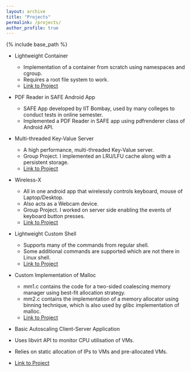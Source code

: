 ```yaml
---
layout: archive
title: "Projects"
permalink: /projects/
author_profile: true
---
```


{% include base_path %}

* Lightweight Container
  * Implementation of a container from scratch using namespaces and cgroup.
  * Requires a root file system to work.
  * [Link to Project](https://github.com/coderaavan/basic_load_balancer)

* PDF Reader in SAFE Android App
  * SAFE App developed by IIT Bombay, used by many colleges to conduct tests in online semester.
  * Implemented a PDF Reader in SAFE app using pdfrenderer class of Android API. 

* Multi-threaded Key-Value Server
  * A high performance, multi-threaded Key-Value server.
  * Group Project. I implemented an LRU/LFU cache along with a persistent storage.
  * [Link to Project](https://github.com/coderaavan/Multi-threaded-Key-Value-Server)

* Wireless-X
  * All in one android app that wirelessly controls keyboard, mouse of Laptop/Desktop.
  * Also acts as a Webcam device.
  * Group Project. I worked on server side enabling the events of keyboard button presses. 
  * [Link to Project](https://git.cse.iitb.ac.in/rajneeshkatkam/PARA-Site_WirelessX/tree/master)

* Lightweight Custom Shell
  * Supports many of the commands from regular shell.
  * Some additional commands are supported which are not there in Linux shell.
  * [Link to Project](https://github.com/coderaavan/custom_shell)

* Custom Implementation of Malloc
  * mm1.c contains the code for a two-sided coalescing memory manager using best-fit allocation strategy. 
  * mm2.c contains the implementation of a memory allocator using binning technique, which is also used by glibc implementation of malloc.
  * [Link to Project](https://github.com/coderaavan/custom_malloc_implementation)

*  Basic Autoscaling Client-Server Application
  * Uses libvirt API to monitor CPU utilisation of VMs.
  * Relies on static allocation of IPs to VMs and pre-allocated VMs.
  * [Link to Project](https://github.com/coderaavan/basic_load_balancer)
